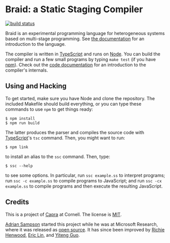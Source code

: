 Braid: a Static Staging Compiler
================================

[![build status](https://circleci.com/gh/sampsyo/braid.svg?style=shield)](https://circleci.com/gh/sampsyo/braid)

Braid is an experimental programming language for heterogeneous systems based on multi-stage programming. See [the documentation][docs] for an introduction to the language.

The compiler is written in [TypeScript][] and runs on [Node][].
You can build the compiler and run a few small programs by typing `make test` (if you have [npm][]).
Check out the [code documentation][hacking] for an introduction to the compiler's internals.

[npm]: https://www.npmjs.com/
[Node]: https://nodejs.org/
[TypeScript]: http://www.typescriptlang.org/
[docs]: https://capra.cs.cornell.edu/braid/docs/
[hacking]: https://capra.cs.cornell.edu/braid/docs/hacking.html

## Using and Hacking

To get started, make sure you have Node and clone the repository. The included Makefile should build everything, or you can type these commands to use `npm` to get things ready:

    $ npm install
    $ npm run build

The latter produces the parser and compiles the source code with [TypeScript][]'s `tsc` command. Then, you might want to run:

    $ npm link

to install an alias to the `ssc` command. Then, type:

    $ ssc --help

to see some options. In particular, run `ssc example.ss` to interpret programs; run `ssc -c example.ss` to compile programs to JavaScript; and run `ssc -cx example.ss` to compile programs and then execute the resulting JavaScript.

## Credits

This is a project of [Capra][] at Cornell. The license is [MIT][].

[Adrian Sampson](http://www.cs.cornell.edu/~asampson/) started this project while he was at Microsoft Research, where it was released as [open source][ssc]. It has since been improved by [Richie Henwood](https://github.com/rhenwood39), [Eric Lin](https://github.com/eric780), and [Yiteng Guo](https://github.com/guoyiteng).

[MIT]: https://opensource.org/licenses/MIT
[ssc]: https://github.com/microsoft/staticstaging
[capra]: https://capra.cs.cornell.edu
